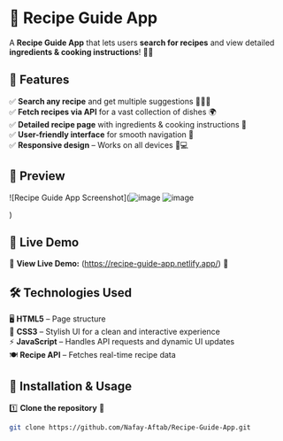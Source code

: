 # 🍕 Recipe Guide App  

A **Recipe Guide App** that lets users **search for recipes** and view detailed **ingredients & cooking instructions**! 🥘✨  

## 🚀 Features  
✅ **Search any recipe** and get multiple suggestions 🔎👨‍🍳  
✅ **Fetch recipes via API** for a vast collection of dishes 🌍  
✅ **Detailed recipe page** with ingredients & cooking instructions 📜  
✅ **User-friendly interface** for smooth navigation 🎨  
✅ **Responsive design** – Works on all devices 📱💻  

## 📸 Preview  
![Recipe Guide App Screenshot](![image](https://github.com/user-attachments/assets/ff3401b5-e498-4dcb-95fd-d2f4d829f211)
![image](https://github.com/user-attachments/assets/f275007b-e247-4d74-813b-e5a8c06595ce)

)

## 🔗 Live Demo  
🔗 **View Live Demo:** (https://recipe-guide-app.netlify.app/) 🚀  

## 🛠️ Technologies Used  
🖥️ **HTML5** – Page structure  
🎨 **CSS3** – Stylish UI for a clean and interactive experience  
⚡ **JavaScript** – Handles API requests and dynamic UI updates  
🍽️ **Recipe API** – Fetches real-time recipe data  

## 📂 Installation & Usage  
1️⃣ **Clone the repository** 🔽  
   ```sh
   git clone https://github.com/Nafay-Aftab/Recipe-Guide-App.git
